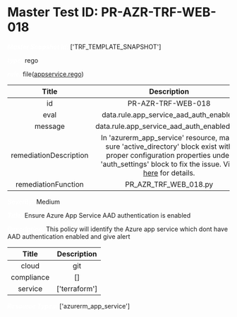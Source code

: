 



# Master Test ID: PR-AZR-TRF-WEB-018


***<font color="white">Master Snapshot Id:</font>*** ['TRF_TEMPLATE_SNAPSHOT']

***<font color="white">type:</font>*** rego

***<font color="white">rule:</font>*** file([appservice.rego])  
  
  
  
  

|Title|Description|
| :---: | :---: |
|id|PR-AZR-TRF-WEB-018|
|eval|data.rule.app_service_aad_auth_enabled|
|message|data.rule.app_service_aad_auth_enabled_err|
|remediationDescription|In 'azurerm_app_service' resource, make sure 'active_directory' block exist with proper configuration properties under 'auth_settings' block to fix the issue. Visit <a href='https://registry.terraform.io/providers/hashicorp/azurerm/latest/docs/resources/app_service#active_directory' target='_blank'>here</a> for details.|
|remediationFunction|PR_AZR_TRF_WEB_018.py|


***<font color="white">Severity:</font>*** Medium

***<font color="white">Title:</font>*** Ensure Azure App Service AAD authentication is enabled

***<font color="white">Description:</font>*** This policy will identify the Azure app service which dont have AAD authentication enabled and give alert  
  
  

|Title|Description|
| :---: | :---: |
|cloud|git|
|compliance|[]|
|service|['terraform']|


***<font color="white">Resource Types:</font>*** ['azurerm_app_service']


[appservice.rego]: https://github.com/prancer-io/prancer-compliance-test/tree/master/azure/terraform/appservice.rego
